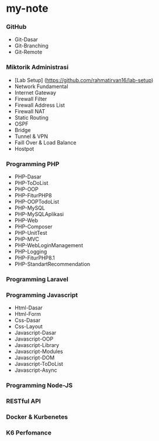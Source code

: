 # my-note
### GitHub
- Git-Dasar
- Git-Branching
- Git-Remote

### Miktorik Administrasi
- [Lab Setup] (https://github.com/rahmatirvan16/lab-setup)
- Network Fundamental
- Internet Gateway
- Firewall Filter
- Firewall Address List
- Firewall NAT
- Static Routing
- OSPF
- Bridge
- Tunnel & VPN
- Faill Over & Load Balance
- Hostpot

### Programming PHP
- PHP-Dasar
- PHP-ToDoList
- PHP-OOP
- PHP-FiturPHP8
- PHP-OOPTodoList
- PHP-MySQL
- PHP-MySQLAplikasi
- PHP-Web
- PHP-Composer
- PHP-UnitTest
- PHP-MVC
- PHP-WebLoginManagement
- PHP-Logging
- PHP-FiturPHP8.1
- PHP-StandartRecommendation

### Programming Laravel

### Programming Javascript
- Html-Dasar
- Html-Form
- Css-Dasar
- Css-Layout
- Javascript-Dasar
- Javascript-OOP
- Javascript-Library
- Javascript-Modules
- Javascript-DOM
- Javascript-ToDoList
- Javascript-Async
  

### Programming Node-JS

### RESTful API

### Docker & Kurbenetes

### K6 Perfomance

